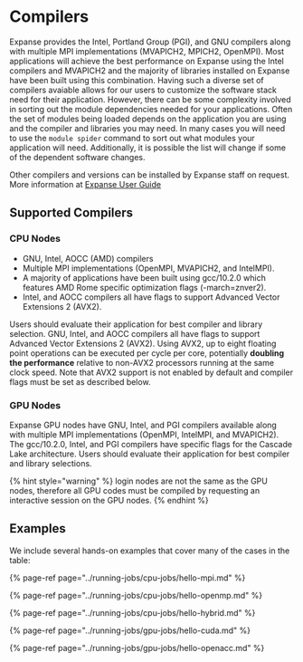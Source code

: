 # Compilers

Expanse provides the Intel, Portland Group \(PGI\), and GNU compilers along with multiple MPI implementations \(MVAPICH2, MPICH2, OpenMPI\). Most applications will achieve the best performance on Expanse using the Intel compilers and MVAPICH2 and the majority of libraries installed on Expanse have been built using this combination. Having such a diverse set of compilers avaiable allows for our users to customize the software stack need for their application. However, there can be some complexity involved in sorting out the module dependencies needed for your applications. Often the set of modules being loaded depends on the application you are using and the compiler and libraries you may need. In many cases you will need to use the `module spider` command to sort out what modules your application will need. Additionally, it is possible the list will change if some of the dependent software changes.

Other compilers and versions can be installed by Expanse staff on request. More information at [Expanse User Guide](https://www.sdsc.edu/support/user_guides/expanse.html#compiling)

## Supported Compilers

### CPU Nodes

* GNU, Intel, AOCC \(AMD\) compilers
* Multiple MPI implementations \(OpenMPI, MVAPICH2, and IntelMPI\).
* A majority of applications have been built using gcc/10.2.0 which features AMD Rome specific optimization flags \(-march=znver2\).
* Intel, and AOCC compilers all have flags to support Advanced Vector Extensions 2 \(AVX2\).

Users should evaluate their application for best compiler and library selection. GNU, Intel, and AOCC compilers all have flags to support Advanced Vector Extensions 2 \(AVX2\). Using AVX2, up to eight floating point operations can be executed per cycle per core, potentially **doubling the performance** relative to non-AVX2 processors running at the same clock speed. Note that AVX2 support is not enabled by default and compiler flags must be set as described below.

### GPU Nodes

Expanse GPU nodes have GNU, Intel, and PGI compilers available along with multiple MPI implementations \(OpenMPI, IntelMPI, and MVAPICH2\). The gcc/10.2.0, Intel, and PGI compilers have specific flags for the Cascade Lake architecture. Users should evaluate their application for best compiler and library selections.

{% hint style="warning" %}
login nodes are not the same as the GPU nodes, therefore all GPU codes must be compiled by requesting an interactive session on the GPU nodes.
{% endhint %}

## Examples

We include several hands-on examples that cover many of the cases in the table:

{% page-ref page="../running-jobs/cpu-jobs/hello-mpi.md" %}

{% page-ref page="../running-jobs/cpu-jobs/hello-openmp.md" %}

{% page-ref page="../running-jobs/cpu-jobs/hello-hybrid.md" %}

{% page-ref page="../running-jobs/gpu-jobs/hello-cuda.md" %}

{% page-ref page="../running-jobs/gpu-jobs/hello-openacc.md" %}

